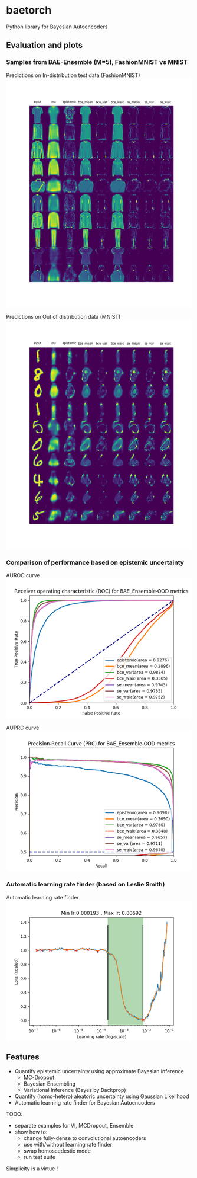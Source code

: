 # baetorch
Python library for Bayesian Autoencoders

## Evaluation and plots
### Samples from BAE-Ensemble (M=5), FashionMNIST vs MNIST
Predictions on In-distribution test data (FashionMNIST)
![Predictions on In-distribution test data (FashionMNIST)](https://github.com/bangxiangyong/baetorch/blob/master/github_figures/ID-samples.png)

Predictions on Out of distribution data (MNIST) ![Predictions on Out of distribution data (MNIST)](https://github.com/bangxiangyong/baetorch/blob/master/github_figures/OOD-samples.png)

### Comparison of performance based on epistemic uncertainty
AUROC curve ![ROC](https://github.com/bangxiangyong/baetorch/blob/master/github_figures/ROC.png)

AUPRC curve ![PRC](https://github.com/bangxiangyong/baetorch/blob/master/github_figures/PRC.png)

### Automatic learning rate finder (based on Leslie Smith)
Automatic learning rate finder
![Auto-learning-rate](https://github.com/bangxiangyong/baetorch/blob/master/github_figures/auto-learning-rate-finder.png)

## Features
- Quantify epistemic uncertainty using approximate Bayesian inference
  - MC-Dropout
  - Bayesian Ensembling
  - Variational Inference (Bayes by Backprop)
- Quantify (homo-hetero) aleatoric uncertainty using Gaussian Likelihood
- Automatic learning rate finder for Bayesian Autoencoders

TODO:
- separate examples for VI, MCDropout, Ensemble
- show how to:
  - change fully-dense to convolutional autoencoders
  - use with/without learning rate finder
  - swap homoscedestic mode
  - run test suite

Simplicity is a virtue ! 
